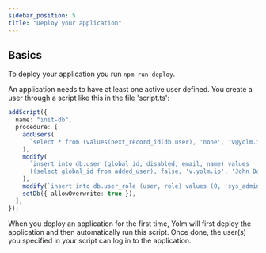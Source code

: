 ```yaml
---
sidebar_position: 5
title: "Deploy your application"
---
```


## Basics

To deploy your application you run `npm run deploy`.

An application needs to have at least one active user defined. You create a user through a script like this in the file 'script.ts':

```ts
addScript({
  name: "init-db",
  procedure: [
    addUsers(
      `select * from (values(next_record_id(db.user), 'none', 'v@yolm.io')) as user(db_id, notification_type, email)`
    ),
    modify(
      `insert into db.user (global_id, disabled, email, name) values
      ((select global_id from added_user), false, 'v.yolm.io', 'John Doe')`
    ),
    modify(`insert into db.user_role (user, role) values (0, 'sys_admin')`),
    setDb({ allowOverwrite: true }),
  ],
});
```

When you deploy an application for the first time, Yolm will first deploy the application and then automatically run this script. Once done, the user(s) you specified in your script can log in to the application.

